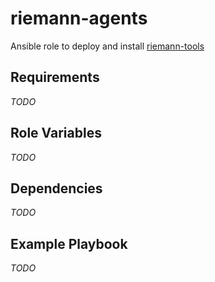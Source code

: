 riemann-agents
=========

Ansible role to deploy and install [riemann-tools](https://github.com/riemann/riemann-tools)

Requirements
------------

_TODO_

Role Variables
--------------

_TODO_

Dependencies
------------

_TODO_

Example Playbook
----------------

_TODO_
